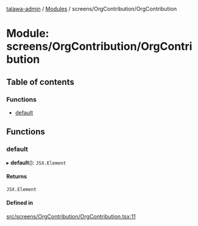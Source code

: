 [talawa-admin](../README.md) / [Modules](../modules.md) / screens/OrgContribution/OrgContribution

# Module: screens/OrgContribution/OrgContribution

## Table of contents

### Functions

- [default](screens_OrgContribution_OrgContribution.md#default)

## Functions

### default

▸ **default**(): `JSX.Element`

#### Returns

`JSX.Element`

#### Defined in

[src/screens/OrgContribution/OrgContribution.tsx:11](https://github.com/Sauradip07/talawa-admin/blob/22ca820/src/screens/OrgContribution/OrgContribution.tsx#L11)
